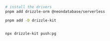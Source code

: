 ```bash
# install the drivers
pnpm add drizzle-orm @neondatabase/serverless

pnpm add -D drizzle-kit

```

```bash

npx drizzle-kit push:pg

```
